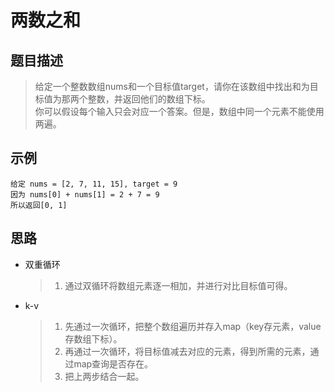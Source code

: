 # 两数之和
## 题目描述
> 给定一个整数数组nums和一个目标值target，请你在该数组中找出和为目标值为那两个整数，并返回他们的数组下标。  
> 你可以假设每个输入只会对应一个答案。但是，数组中同一个元素不能使用两遍。
## 示例
```
给定 nums = [2, 7, 11, 15], target = 9  
因为 nums[0] + nums[1] = 2 + 7 = 9  
所以返回[0, 1]
```
## 思路
- 双重循环
    > 1. 通过双循环将数组元素逐一相加，并进行对比目标值可得。
- k-v
    > 1. 先通过一次循环，把整个数组遍历并存入map（key存元素，value存数组下标）。
    > 2. 再通过一次循环，将目标值减去对应的元素，得到所需的元素，通过map查询是否存在。
    > 3. 把上两步结合一起。